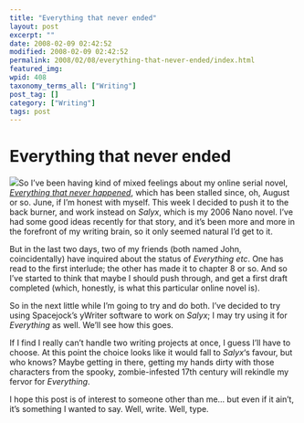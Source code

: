 ```yaml
---
title: "Everything that never ended"
layout: post
excerpt: ""
date: 2008-02-09 02:42:52
modified: 2008-02-09 02:42:52
permalink: 2008/02/08/everything-that-never-ended/index.html
featured_img: 
wpid: 408
taxonomy_terms_all: ["Writing"]
post_tag: []
category: ["Writing"]
tags: post
---
```


# Everything that never ended

![](http://www.hbc.com/hbcheritage/images/content/Lords-Nonsuch.jpg)So I’ve been having kind of mixed feelings about my online serial novel, [*Everything that never happened*](/everything/), which has been stalled since, oh, August or so. June, if I’m honest with myself. This week I decided to push it to the back burner, and work instead on *Salyx*, which is my 2006 Nano novel. I’ve had some good ideas recently for that story, and it’s been more and more in the forefront of my writing brain, so it only seemed natural I’d get to it.

But in the last two days, two of my friends (both named John, coincidentally) have inquired about the status of *Everything etc*. One has read to the first interlude; the other has made it to chapter 8 or so. And so I’ve started to think that maybe I should push through, and get a first draft completed (which, honestly, is what this particular online novel is).

So in the next little while I’m going to try and do both. I’ve decided to try using Spacejock’s yWriter software to work on *Salyx*; I may try using it for *Everything* as well. We’ll see how this goes.

If I find I really can’t handle two writing projects at once, I guess I’ll have to choose. At this point the choice looks like it would fall to *Salyx*‘s favour, but who knows? Maybe getting in there, getting my hands dirty with those characters from the spooky, zombie-infested 17th century will rekindle my fervor for *Everything*.

I hope this post is of interest to someone other than me… but even if it ain’t, it’s something I wanted to say. Well, write. Well, type.